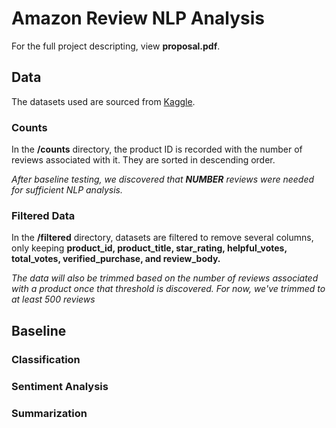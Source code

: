 # Amazon Review NLP Analysis 
For the full project descripting, view **proposal.pdf**.


## Data
The datasets used are sourced from [Kaggle](https://www.kaggle.com/datasets/cynthiarempel/amazon-us-customer-reviews-dataset?resource=download&select=amazon_reviews_us_Toys_v1_00.tsv). 

### Counts
In the **/counts** directory, the product ID is recorded with the number of reviews associated with it. They are sorted in descending order. 

*After baseline testing, we discovered that **NUMBER** reviews were needed for sufficient NLP analysis.* 


### Filtered Data
In the **/filtered** directory, datasets are filtered to remove several columns, only keeping **product_id, product_title, star_rating, helpful_votes, total_votes, verified_purchase, and review_body.**

*The data will also be trimmed based on the number of reviews associated with a product once that threshold is discovered. For now, we've trimmed to at least 500 reviews*


## Baseline 

### Classification

### Sentiment Analysis

### Summarization 
